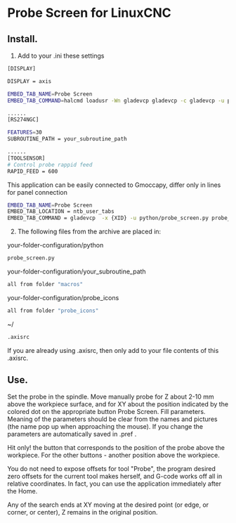 # Probe Screen for LinuxCNC

 Install.
-----------------------------------------------------------------------------
1. Add to your .ini these settings

```sh
[DISPLAY]

DISPLAY = axis

EMBED_TAB_NAME=Probe Screen 
EMBED_TAB_COMMAND=halcmd loadusr -Wn gladevcp gladevcp -c gladevcp -u python/probe_screen.py -x {XID} probe_icons/probe_screen.glade 

......
[RS274NGC]

FEATURES=30
SUBROUTINE_PATH = your_subroutine_path

......
[TOOLSENSOR]
# Control probe rappid feed
RAPID_FEED = 600
```
This application can be easily connected to Gmoccapy, differ only in lines for panel connection
```sh
EMBED_TAB_NAME=Probe Screen 
EMBED_TAB_LOCATION = ntb_user_tabs
EMBED_TAB_COMMAND = gladevcp  -x {XID} -u python/probe_screen.py probe_icons/probe_screen.glade 
```

2. The following files from the archive are placed in:

your-folder-configuration/python
```sh
probe_screen.py
```
your-folder-configuration/your_subroutine_path
```sh
all from folder "macros"
```

your-folder-configuration/probe_icons
```sh
all from folder "probe_icons"
```
~/
```sh
.axisrc
```
If you are already using .axisrc, then only add to your file contents of this .axisrc.

Use.
----------------------------------------------------------------------------------
Set the probe in the spindle.
Move manually probe for Z about 2-10 mm above the workpiece surface, 
and for XY about the position indicated by the colored dot on the appropriate button Probe Screen.
Fill parameters. Meaning of the parameters should be clear from the names and pictures (the name pop up when approaching the mouse). If you change the parameters are automatically saved in .pref .

Hit only! the button that corresponds to the position of the probe above the workpiece. For the other buttons - another position above the workpiece.  

You do not need to expose offsets for tool "Probe", the program desired zero offsets for the current tool makes herself, and G-code works off all in relative coordinates. 
In fact, you can use the application immediately after the Home.


Any of the search ends at XY moving at the desired point (or edge, or corner, or center), Z remains in the original position.
